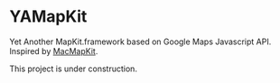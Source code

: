 YAMapKit
========

Yet Another MapKit.framework based on Google Maps Javascript API.  
Inspired by [MacMapKit](https://github.com/Oomph/MacMapKit).


This project is under construction.
